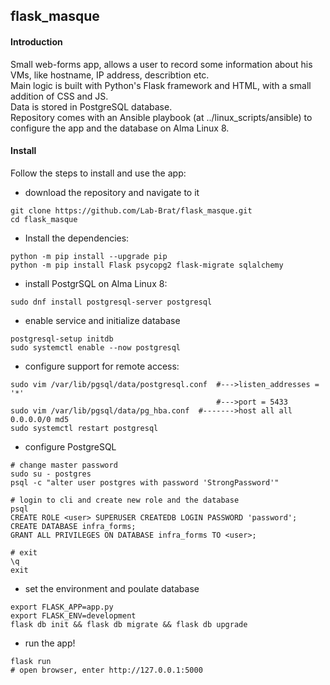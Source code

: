 ## flask_masque

#### Introduction
Small web-forms app, allows a user to record some information about his VMs, like hostname, IP address, describtion etc.  
Main logic is built with Python's Flask framework and HTML, with a small addition of CSS and JS.  
Data is stored in PostgreSQL database.  
Repository comes with an Ansible playbook (at ../linux_scripts/ansible) to configure the app and the database on Alma Linux 8.  

#### Install
Follow the steps to install and use the app:
* download the repository and navigate to it
```
git clone https://github.com/Lab-Brat/flask_masque.git
cd flask_masque
```
* Install the dependencies:  
```
python -m pip install --upgrade pip
python -m pip install Flask psycopg2 flask-migrate sqlalchemy
```
* install PostgrSQL on Alma Linux 8:
```
sudo dnf install postgresql-server postgresql
```
* enable service and initialize database
```
postgresql-setup initdb
sudo systemctl enable --now postgresql
```
* configure support for remote access:
```
sudo vim /var/lib/pgsql/data/postgresql.conf  #--->listen_addresses = '*'
                                              #--->port = 5433
sudo vim /var/lib/pgsql/data/pg_hba.conf  #------->host all all 0.0.0.0/0 md5
sudo systemctl restart postgresql
```
* configure PostgreSQL
```
# change master password
sudo su - postgres
psql -c "alter user postgres with password 'StrongPassword'"

# login to cli and create new role and the database
psql
CREATE ROLE <user> SUPERUSER CREATEDB LOGIN PASSWORD 'password';
CREATE DATABASE infra_forms;
GRANT ALL PRIVILEGES ON DATABASE infra_forms TO <user>;

# exit
\q
exit
```
* set the environment and poulate database
```
export FLASK_APP=app.py
export FLASK_ENV=development
flask db init && flask db migrate && flask db upgrade
```
* run the app!
```
flask run
# open browser, enter http://127.0.0.1:5000
```
